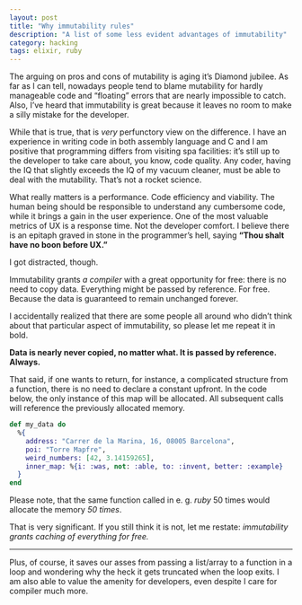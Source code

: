 ```yaml
---
layout: post
title: "Why immutability rules"
description: "A list of some less evident advantages of immutability"
category: hacking
tags: elixir, ruby
---
```


The arguing on pros and cons of mutability is aging it’s Diamond jubilee.
As far as I can tell, nowadays people tend to blame mutability for hardly
manageable code and “floating” errors that are nearly impossible to catch.
Also, I’ve heard that immutability is great because it leaves no room
to make a silly mistake for the developer.

While that is true, that is _very_ perfunctory view on the difference.
I have an experience in writing code in both assembly language and C and I
am positive that programming differs from visiting spa facilities: it’s
still up to the developer to take care about, you know, code quality. Any coder,
having the IQ that slightly exceeds the IQ of my vacuum cleaner, must be able
to deal with the mutability. That’s not a rocket science.

What really matters is a performance. Code efficiency and viability. The human
being should be responsible to understand any cumbersome code, while it brings
a gain in the user experience. One of the most valuable metrics of UX is
a response time. Not the developer comfort. I believe there is an epitaph
graved in stone in the programmer’s hell, saying **“Thou shalt have no
boon before UX.”**

I got distracted, though.

Immutability grants _a compiler_ with a great opportunity for free: there is
no need to copy data. Everything might be passed by reference. For free.
Because the data is guaranteed to remain unchanged forever.

I accidentally realized that there are some people all around who didn’t think
about that particular aspect of immutability, so please let me repeat it in bold.

**Data is nearly never copied, no matter what. It is passed by reference. Always.**

That said, if one wants to return, for instance, a complicated structure from
a function, there is no need to declare a constant upfront. In the code below,
the only instance of this map will be allocated. All subsequent calls will
reference the previously allocated memory.

```elixir
def my_data do
  %{
    address: "Carrer de la Marina, 16, 08005 Barcelona",
    poi: "Torre Mapfre",
    weird_numbers: [42, 3.14159265],
    inner_map: %{i: :was, not: :able, to: :invent, better: :example}
  }
end
```

Please note, that the same function called in e. g. _ruby_ 50 times would
allocate the memory _50 times_.

That is very significant. If you still think it is not, let me restate:
_immutability grants caching of everything for free._

---

Plus, of course, it saves our asses from passing a list/array to a function
in a loop and wondering why the heck it gets truncated when the loop exits.
I am also able to value the amenity for developers, even despite I care for
compiler much more.
